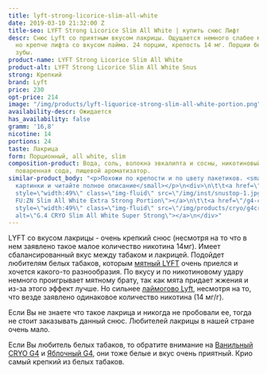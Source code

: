 ```yaml
---
title: lyft-strong-licorice-slim-all-white
date: 2019-03-10 21:32:00 Z
title-seo: LYFT Strong Licorice Slim All White | купить снюс Лифт
descr: Снюс Lyft со приятным вкусом лакрицы. Ощущается немного слабее мятного лифта,
  но крепче лифта со вкусом лайма. 24 порции, крепость 14 мг. Порции белые и не красят
  зубы.
product-name: LYFT Strong Licorice Slim All White
product-alt: LYFT Strong Licorice Slim All White Snus
strong: Крепкий
brand: Lyft
price: 230
opt-price: 214
image: "/img/products/lyft-liquorice-strong-slim-all-white-portion.png"
availability-descr: Ожидается
has_availability: false
gramm: '16,8'
nicotine: 14
portions: 24
taste: Лакрица
form: Порционный, all white, slim
composition-product: Вода, соль, волокна эвкалипта и сосны, никотиновый экстракт,
  поваренная сода, пищевой ароматизатор.
similar-product_body: "<p>Похожи по крепости и по цвету пакетиков. <small>Жмите на
  картинки и читайте полное описание</small></p>\n<div>\n\t\t<a href=\"/general-g4-slim-apple-white\"><img
  style=\"width:49%\" class=\"img-fluid\" src=\"/img/inst/snustop-1.jpg\" alt=\"G.4
  FU:ZN Slim All White Extra Strong Portion\"></a>\n\t\t<a href=\"/g4-cryo-slim-all-white-super-strong\"><img
  style=\"width:49%\" class=\"img-fluid\" src=\"/img/products/cryo/g4cryo-snus.jpg\"
  alt=\"G.4 CRYO Slim All White Super Strong\"></a>\n</div>"
---
```


LYFT со вкусом лакрицы - очень крепкий снюс (несмотря на то что в нем заявлено такое малое количество никотина 14мг). Имеет сбалансированный вкус между табаком и лакрицей. Подойдет любителям белых табаков, которым [мятный LYFT](/lyft-strong-ice-cool-mint-slim-all-white) очень приелся и хочется какого-то разнообразия. По вкусу и по никотиновому удару немного проигрывает мятному брату, так как мята придает жжения и из-за этого эффект лучше. Но сильнее [лаймогово Lyft](/lyft-strong-lime-slim-all-white), несмотря на то, что везде заявлено одинаковое количество никотина (14 мг/г).

Если Вы не знаете что такое лакрица и никогда не пробовали ее, тогда не стоит заказывать данный снюс. Любителей лакрицы в нашей стране очень мало.

Если Вы любитель белых табаков, то обратите внимание на [Ванильный CRYO G4](/g4-cryo-slim-all-white-super-strong) и [Яблочный G4](/general-g4-slim-apple-white), они тоже белые и вкус очень приятный. Крио самый крепкий из белых табаков.